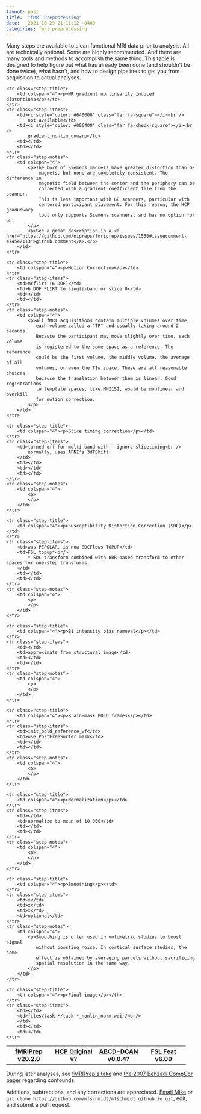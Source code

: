 ```yaml
---
layout: post
title:  "fMRI Preprocessing"
date:   2021-10-29 21:11:12 -0400
categories: fmri preprocessing
---
```

Many steps are available to clean functional MRI data prior to analysis. All are technically optional. Some are highly recommended. And there are many tools and methods to accomplish the same thing. This table is designed to help figure out what has already been done (and shouldn't be done twice), what hasn't, and how to design pipelines to get you from acquisition to actual analyses.

<table id="pre-proc-fmri">
    <tr class="top-title">
        <th style="width: 25%;">
            <a href="https://fmriprep.org/en/latest/workflows.html">fMRIPrep</a><br />
            v20.2.0
        </th>
        <th style="width: 25%;">
            <a href="https://dx.doi.org/10.1016/j.neuroimage.2013.04.127">HCP Original</a><br />
            v?
        </th>
        <th style="width: 25%;">
            <a href="https://github.com/DCAN-Labs/abcd-hcp-pipeline">ABCD-DCAN</a><br />
            v0.0.4?
        </th>
        <th style="width: 25%;">
            <a href="https://fsl.fmrib.ox.ac.uk/fsl/fslwiki/FEAT">FSL Feat</a><br />
            v6.00
        </th>
    </tr>

    <tr class="step-title">
        <td colspan="4"><p>MR gradient nonlinearity induced distortions</p></td>
    </tr>
    <tr class="step-items">
        <td><i style="color: #640000" class="far fa-square"></i><br />
            not available</td>
        <td><i style="color: #006400" class="far fa-check-square"></i><br />
            gradient_nonlin_unwarp</td>
        <td></td>
        <td></td>
    </tr>
    <tr class="step-notes">
        <td colspan="4">
            <p>The bore of Siemens magnets have greater distortion than GE
                magnets, but none are completely consistent. The difference in
                magnetic field between the center and the periphery can be
                corrected with a gradient coefficient file from the scanner.
                This is less important with GE scanners, particular with
                centered participant placement. For this reason, the HCP gradunwarp
                tool only supports Siemens scanners, and has no option for GE.
            </p>
            <p>See a great description in a <a href="https://github.com/nipreps/fmriprep/issues/1550#issuecomment-474542113">github comment</a>.</p>
        </td>
    </tr>

    <tr class="step-title">
        <td colspan="4"><p>Motion Correction</p></td>
    </tr>
    <tr class="step-items">
        <td>mcflirt (6 DOF)</td>
        <td>6 DOF FLIRT to single-band or slice 0</td>
        <td></td>
        <td></td>
    </tr>
    <tr class="step-notes">
        <td colspan="4">
            <p>All fMRI acquisitions contain multiple volumes over time,
               each volume called a "TR" and usually taking around 2 seconds.
               Because the participant may move slightly over time, each volume
               is registered to the same space as a reference. The reference
               could be the first volume, the middle volume, the average of all
               volumes, or even the T1w space. These are all reasonable choices
               because the translation between them is linear. Good registrations
               to template spaces, like MNI152, would be nonlinear and overkill
               for motion correction.
            </p>
        </td>
    </tr>

    <tr class="step-title">
        <td colspan="4"><p>Slice timing correction</p></td>
    </tr>
    <tr class="step-items">
        <td>turned off for multi-band with --ignore-slicetiming<br />
            normally, uses AFNI's 3dTShift
        </td>
        <td></td>
        <td></td>
        <td></td>
    </tr>
    <tr class="step-notes">
        <td colspan="4">
            <p>
            </p>
        </td>
    </tr>

    <tr class="step-title">
        <td colspan="4"><p>Susceptibility Distortion Correction (SDC)</p></td>
    </tr>
    <tr class="step-items">
        <td>was PEPOLAR, is now SDCFlows TOPUP</td>
        <td>FSL topup*<br/>
            * SDC transform combined with BBR-based transform to other spaces for one-step transforms.
        </td>
        <td></td>
        <td></td>
    </tr>
    <tr class="step-notes">
        <td colspan="4">
            <p>
            </p>
        </td>
    </tr>

    <tr class="step-title">
        <td colspan="4"><p>B1 intensity bias removal</p></td>
    </tr>
    <tr class="step-items">
        <td></td>
        <td>approximate from structural image</td>
        <td></td>
        <td></td>
    </tr>
    <tr class="step-notes">
        <td colspan="4">
            <p>
            </p>
        </td>
    </tr>

    <tr class="step-title">
        <td colspan="4"><p>Brain-mask BOLD frames</p></td>
    </tr>
    <tr class="step-items">
        <td>init_bold_reference_wf</td>
        <td>use PostFreeSurfer mask</td>
        <td></td>
        <td></td>
    </tr>
    <tr class="step-notes">
        <td colspan="4">
            <p>
            </p>
        </td>
    </tr>

    <tr class="step-title">
        <td colspan="4"><p>Normalization</p></td>
    </tr>
    <tr class="step-items">
        <td></td>
        <td>normalize to mean of 10,000</td>
        <td></td>
        <td></td>
    </tr>
    <tr class="step-notes">
        <td colspan="4">
            <p>
            </p>
        </td>
    </tr>

    <tr class="step-title">
        <td colspan="4"><p>Smoothing</p></td>
    </tr>
    <tr class="step-items">
        <td>x</td>
        <td>x</td>
        <td>x</td>
        <td>optional</td>
    </tr>
    <tr class="step-notes">
        <td colspan="4">
            <p>Smoothing is often used in volumetric studies to boost signal
               without boosting noise. In cortical surface studies, the same 
               effect is obtained by averaging parcels without sacrificing
               spatial resolution in the same way.
            </p>
        </td>
    </tr>

    <tr class="step-title">
        <th colspan="4"><p>Final image</p></th>
    </tr>
    <tr class="step-items">
        <td></td>
        <td>files/task-*/task-*_nonlin_norm.wdir/<br/>
        </td>
        <td></td>
        <td></td>
    </tr>

</table>

During later analyses, see [fMRIPrep's take](https://fmriprep.org/en/stable/outputs.html#confounds)
and [the 2007 Behzadi CompCor paper](https://doi.org/10.1016/j.neuroimage.2007.04.042) regarding confounds.

Additions, subtractions, and any corrections are appreciated.
[Email Mike](mailto:mikeschmidt@schmidtgracen.com) or `git clone https://github.com/mfschmidt/mfschmidt.github.io.git`, edit, and submit a pull request.
